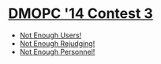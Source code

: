 # [DMOPC '14 Contest 3](http://www.dmoj.ca/contest/dmopc14c3)

* [Not Enough Users!][]
* [Not Enough Rejudging!][]
* [Not Enough Personnel!][]

[Not Enough Users!]:     http://www.dmoj.ca/problem/dmopc14c3p1
[Not Enough Rejudging!]: http://www.dmoj.ca/problem/dmopc14c3p2
[Not Enough Personnel!]: http://www.dmoj.ca/problem/dmopc14c3p3
